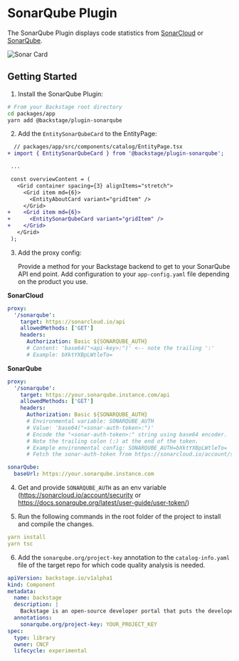 # SonarQube Plugin

The SonarQube Plugin displays code statistics from [SonarCloud](https://sonarcloud.io) or [SonarQube](https://sonarqube.com).

![Sonar Card](./docs/sonar-card.png)

## Getting Started

1. Install the SonarQube Plugin:

```bash
# From your Backstage root directory
cd packages/app
yarn add @backstage/plugin-sonarqube
```

2. Add the `EntitySonarQubeCard` to the EntityPage:

```diff
  // packages/app/src/components/catalog/EntityPage.tsx
+ import { EntitySonarQubeCard } from '@backstage/plugin-sonarqube';

 ...

 const overviewContent = (
   <Grid container spacing={3} alignItems="stretch">
     <Grid item md={6}>
       <EntityAboutCard variant="gridItem" />
     </Grid>
+    <Grid item md={6}>
+      <EntitySonarQubeCard variant="gridItem" />
+    </Grid>
   </Grid>
 );
```

3. Add the proxy config:

   Provide a method for your Backstage backend to get to your SonarQube API end point. Add configuration to your `app-config.yaml` file depending on the product you use.

**SonarCloud**

```yaml
proxy:
  '/sonarqube':
    target: https://sonarcloud.io/api
    allowedMethods: ['GET']
    headers:
      Authorization: Basic ${SONARQUBE_AUTH}
      # Content: 'base64("<api-key>:")' <-- note the trailing ':'
      # Example: bXktYXBpLWtleTo=
```

**SonarQube**

```yaml
proxy:
  '/sonarqube':
    target: https://your.sonarqube.instance.com/api
    allowedMethods: ['GET']
    headers:
      Authorization: Basic ${SONARQUBE_AUTH}
      # Environmental variable: SONARQUBE_AUTH
      # Value: 'base64("<sonar-auth-token>:")'
      # Encode the "<sonar-auth-token>:" string using base64 encoder.
      # Note the trailing colon (:) at the end of the token.
      # Example environmental config: SONARQUBE_AUTH=bXktYXBpLWtleTo=
      # Fetch the sonar-auth-token from https://sonarcloud.io/account/security/

sonarQube:
  baseUrl: https://your.sonarqube.instance.com
```

4. Get and provide `SONARQUBE_AUTH` as an env variable (https://sonarcloud.io/account/security or https://docs.sonarqube.org/latest/user-guide/user-token/)

5. Run the following commands in the root folder of the project to install and compile the changes.

```yaml
yarn install
yarn tsc
```

6. Add the `sonarqube.org/project-key` annotation to the `catalog-info.yaml` file of the target repo for which code quality analysis is needed.

```yaml
apiVersion: backstage.io/v1alpha1
kind: Component
metadata:
  name: backstage
  description: |
    Backstage is an open-source developer portal that puts the developer experience first.
  annotations:
    sonarqube.org/project-key: YOUR_PROJECT_KEY
spec:
  type: library
  owner: CNCF
  lifecycle: experimental
```

